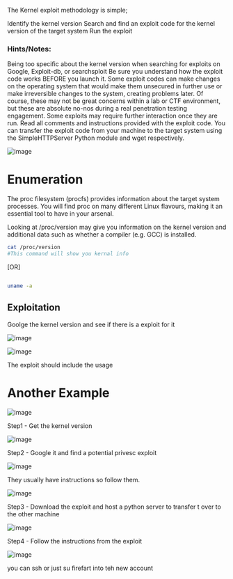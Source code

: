 The Kernel exploit methodology is simple;

 Identify the kernel version
 Search and find an exploit code for the kernel version of the target system
 Run the exploit 
    
    
   ### Hints/Notes:

Being too specific about the kernel version when searching for exploits on Google, Exploit-db, or searchsploit
Be sure you understand how the exploit code works BEFORE you launch it. Some exploit codes can make changes on the operating system that would make them unsecured in further use or make irreversible changes to the system, creating problems later. Of course, these may not be great concerns within a lab or CTF environment, but these are absolute no-nos during a real penetration testing engagement.
Some exploits may require further interaction once they are run. Read all comments and instructions provided with the exploit code.
You can transfer the exploit code from your machine to the target system using the SimpleHTTPServer Python module and wget respectively. 
    
    
   ![image](https://user-images.githubusercontent.com/96658935/147586309-0ee97b39-28b5-4bfa-a516-08aa09cb7fdb.png)

    
   # Enumeration
    
  The proc filesystem (procfs) provides information about the target system processes. 
  You will find proc on many different Linux flavours, making it an essential tool to have in your arsenal.

Looking at /proc/version may give you information on the kernel version and additional data such as whether a compiler (e.g. GCC) is installed. 

```bash
cat /proc/version
#This command will show you kernal info
```

[OR]

```bash

uname -a
```



## Exploitation

Goolge the kernel version and see if there is a exploit for it

![image](https://user-images.githubusercontent.com/96658935/147516617-d5188a6a-3a04-4c0b-8de5-966e4c3aaf59.png)


![image](https://user-images.githubusercontent.com/96658935/147516878-cda8dfdb-5f18-4c9b-8be8-0a8b349ea023.png)


The exploit should include the usage 


# Another Example


![image](https://user-images.githubusercontent.com/96658935/147587364-ae4ebe97-8ad1-4e73-9d81-82647c30ec07.png)

Step1 - Get the kernel version


![image](https://user-images.githubusercontent.com/96658935/147587436-ed6d13f6-804d-455e-bf76-62a70d149e67.png)

Step2 - Google it and find a potential privesc exploit

![image](https://user-images.githubusercontent.com/96658935/147587600-82ff3a93-cae3-495b-9b18-f2c552cbd268.png)

They usually have instructions so follow them.

![image](https://user-images.githubusercontent.com/96658935/147587681-e927492a-24e7-4d88-b148-1003bfcf82b7.png)

Step3 - Download the exploit and host a python server to transfer t over to the other machine


![image](https://user-images.githubusercontent.com/96658935/147587853-aa7ecb51-c7cf-49e4-86a1-49e36c92852f.png)

Step4 - Follow the instructions from the exploit


![image](https://user-images.githubusercontent.com/96658935/147587880-a3dfd4d3-2db3-4fda-98e5-b068b3ba765f.png)

you can ssh or just su firefart into teh new account










